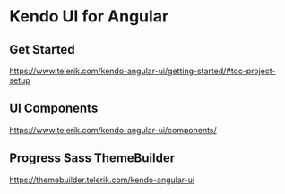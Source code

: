 # Kendo UI for Angular

## Get Started
https://www.telerik.com/kendo-angular-ui/getting-started/#toc-project-setup

## UI Components
https://www.telerik.com/kendo-angular-ui/components/

## Progress Sass ThemeBuilder
https://themebuilder.telerik.com/kendo-angular-ui